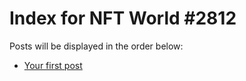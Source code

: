 # Index for NFT World #2812
Posts will be displayed in the order below:

- [Your first post](./001-first.md)

